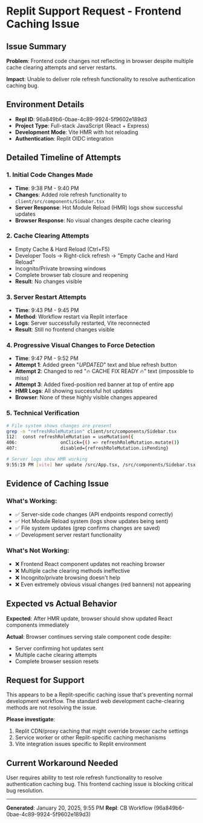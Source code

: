 # Replit Support Request - Frontend Caching Issue

## Issue Summary
**Problem**: Frontend code changes not reflecting in browser despite multiple cache clearing attempts and server restarts.

**Impact**: Unable to deliver role refresh functionality to resolve authentication caching bug.

## Environment Details
- **Repl ID**: 96a849b6-0bae-4c89-9924-5f9602e189d3
- **Project Type**: Full-stack JavaScript (React + Express)
- **Development Mode**: Vite HMR with hot reloading
- **Authentication**: Replit OIDC integration

## Detailed Timeline of Attempts

### 1. Initial Code Changes Made
- **Time**: 9:38 PM - 9:40 PM
- **Changes**: Added role refresh functionality to `client/src/components/Sidebar.tsx`
- **Server Response**: Hot Module Reload (HMR) logs show successful updates
- **Browser Response**: No visual changes despite cache clearing

### 2. Cache Clearing Attempts
- Empty Cache & Hard Reload (Ctrl+F5)
- Developer Tools → Right-click refresh → "Empty Cache and Hard Reload"
- Incognito/Private browsing windows
- Complete browser tab closure and reopening
- **Result**: No changes visible

### 3. Server Restart Attempts
- **Time**: 9:43 PM - 9:45 PM
- **Method**: Workflow restart via Replit interface
- **Logs**: Server successfully restarted, Vite reconnected
- **Result**: Still no frontend changes visible

### 4. Progressive Visual Changes to Force Detection
- **Time**: 9:47 PM - 9:52 PM
- **Attempt 1**: Added green "*UPDATED*" text and blue refresh button
- **Attempt 2**: Changed to red "🔥 CACHE FIX READY 🔥" text (impossible to miss)
- **Attempt 3**: Added fixed-position red banner at top of entire app
- **HMR Logs**: All showing successful hot updates
- **Browser**: None of these highly visible changes appeared

### 5. Technical Verification
```bash
# File system shows changes are present
grep -n "refreshRoleMutation" client/src/components/Sidebar.tsx
112:  const refreshRoleMutation = useMutation({
406:                onClick={() => refreshRoleMutation.mutate()}
407:                disabled={refreshRoleMutation.isPending}

# Server logs show HMR working
9:55:19 PM [vite] hmr update /src/App.tsx, /src/components/Sidebar.tsx
```

## Evidence of Caching Issue

### What's Working:
- ✅ Server-side code changes (API endpoints respond correctly)
- ✅ Hot Module Reload system (logs show updates being sent)
- ✅ File system updates (grep confirms changes are saved)
- ✅ Development server restart functionality

### What's Not Working:
- ❌ Frontend React component updates not reaching browser
- ❌ Multiple cache clearing methods ineffective
- ❌ Incognito/private browsing doesn't help
- ❌ Even extremely obvious visual changes (red banners) not appearing

## Expected vs Actual Behavior

**Expected**: After HMR update, browser should show updated React components immediately

**Actual**: Browser continues serving stale component code despite:
- Server confirming hot updates sent
- Multiple cache clearing attempts
- Complete browser session resets

## Request for Support

This appears to be a Replit-specific caching issue that's preventing normal development workflow. The standard web development cache-clearing methods are not resolving the issue.

**Please investigate**:
1. Replit CDN/proxy caching that might override browser cache settings
2. Service worker or other Replit-specific caching mechanisms
3. Vite integration issues specific to Replit environment

## Current Workaround Needed

User requires ability to test role refresh functionality to resolve authentication caching bug. This frontend caching issue is blocking critical bug resolution.

---
**Generated**: January 20, 2025, 9:55 PM
**Repl**: CB Workflow (96a849b6-0bae-4c89-9924-5f9602e189d3)